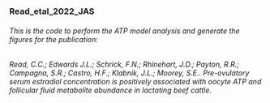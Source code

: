 ### Read_etal_2022_JAS
###### This is the code to perform the ATP model analysis and generate the figures for the publication:
###### Read, C.C.; Edwards J.L.; Schrick, F.N.; Rhinehart, J.D.; Payton, R.R.; Campagna, S.R.; Castro, H.F.; Klabnik, J.L.; Moorey, S.E.. Pre-ovulatory serum estradiol concentration is positively associated with oocyte ATP and follicular fluid metabolite abundance in lactating beef cattle.
